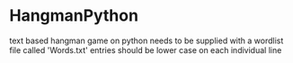 # HangmanPython

text based hangman game on python
needs to be supplied with a wordlist file called 'Words.txt'
entries should be lower case on each individual line

